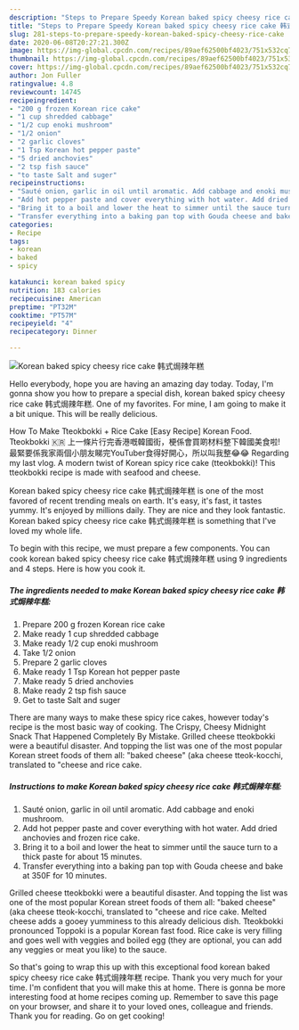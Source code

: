 ```yaml
---
description: "Steps to Prepare Speedy Korean baked spicy cheesy rice cake 韩式焗辣年糕"
title: "Steps to Prepare Speedy Korean baked spicy cheesy rice cake 韩式焗辣年糕"
slug: 281-steps-to-prepare-speedy-korean-baked-spicy-cheesy-rice-cake
date: 2020-06-08T20:27:21.300Z
image: https://img-global.cpcdn.com/recipes/89aef62500bf4023/751x532cq70/korean-baked-spicy-cheesy-rice-cake-韩式焗辣年糕-recipe-main-photo.jpg
thumbnail: https://img-global.cpcdn.com/recipes/89aef62500bf4023/751x532cq70/korean-baked-spicy-cheesy-rice-cake-韩式焗辣年糕-recipe-main-photo.jpg
cover: https://img-global.cpcdn.com/recipes/89aef62500bf4023/751x532cq70/korean-baked-spicy-cheesy-rice-cake-韩式焗辣年糕-recipe-main-photo.jpg
author: Jon Fuller
ratingvalue: 4.8
reviewcount: 14745
recipeingredient:
- "200 g frozen Korean rice cake"
- "1 cup shredded cabbage"
- "1/2 cup enoki mushroom"
- "1/2 onion"
- "2 garlic cloves"
- "1 Tsp Korean hot pepper paste"
- "5 dried anchovies"
- "2 tsp fish sauce"
- "to taste Salt and suger"
recipeinstructions:
- "Sauté onion, garlic in oil until aromatic. Add cabbage and enoki mushroom."
- "Add hot pepper paste and cover everything with hot water. Add dried anchovies and frozen rice cake."
- "Bring it to a boil and lower the heat to simmer until the sauce turn to a thick paste for about 15 minutes."
- "Transfer everything into a baking pan top with Gouda cheese and bake at 350F for 10 minutes."
categories:
- Recipe
tags:
- korean
- baked
- spicy

katakunci: korean baked spicy 
nutrition: 183 calories
recipecuisine: American
preptime: "PT32M"
cooktime: "PT57M"
recipeyield: "4"
recipecategory: Dinner

---
```



![Korean baked spicy cheesy rice cake 韩式焗辣年糕](https://img-global.cpcdn.com/recipes/89aef62500bf4023/751x532cq70/korean-baked-spicy-cheesy-rice-cake-韩式焗辣年糕-recipe-main-photo.jpg)

Hello everybody, hope you are having an amazing day today. Today, I'm gonna show you how to prepare a special dish, korean baked spicy cheesy rice cake 韩式焗辣年糕. One of my favorites. For mine, I am going to make it a bit unique. This will be really delicious.

How To Make Tteokbokki + Rice Cake [Easy Recipe] Korean Food. Tteokbokki 🇰🇷 上一條片行完香港嘅韓國街，梗係會買啲材料整下韓國美食啦! 最緊要係我家兩個小朋友睇完YouTuber食得好開心，所以叫我整😂😂 Regarding my last vlog. A modern twist of Korean spicy rice cake (tteokbokki)! This tteokbokki recipe is made with seafood and cheese.

Korean baked spicy cheesy rice cake 韩式焗辣年糕 is one of the most favored of recent trending meals on earth. It's easy, it's fast, it tastes yummy. It's enjoyed by millions daily. They are nice and they look fantastic. Korean baked spicy cheesy rice cake 韩式焗辣年糕 is something that I've loved my whole life.


To begin with this recipe, we must prepare a few components. You can cook korean baked spicy cheesy rice cake 韩式焗辣年糕 using 9 ingredients and 4 steps. Here is how you cook it.

<!--inarticleads1-->

##### The ingredients needed to make Korean baked spicy cheesy rice cake 韩式焗辣年糕:

1. Prepare 200 g frozen Korean rice cake
1. Make ready 1 cup shredded cabbage
1. Make ready 1/2 cup enoki mushroom
1. Take 1/2 onion
1. Prepare 2 garlic cloves
1. Make ready 1 Tsp Korean hot pepper paste
1. Make ready 5 dried anchovies
1. Make ready 2 tsp fish sauce
1. Get to taste Salt and suger


There are many ways to make these spicy rice cakes, however today&#39;s recipe is the most basic way of cooking. The Crispy, Cheesy Midnight Snack That Happened Completely By Mistake. Grilled cheese tteokbokki were a beautiful disaster. And topping the list was one of the most popular Korean street foods of them all: &#34;baked cheese&#34; (aka cheese tteok-kocchi, translated to &#34;cheese and rice cake. 

<!--inarticleads2-->

##### Instructions to make Korean baked spicy cheesy rice cake 韩式焗辣年糕:

1. Sauté onion, garlic in oil until aromatic. Add cabbage and enoki mushroom.
1. Add hot pepper paste and cover everything with hot water. Add dried anchovies and frozen rice cake.
1. Bring it to a boil and lower the heat to simmer until the sauce turn to a thick paste for about 15 minutes.
1. Transfer everything into a baking pan top with Gouda cheese and bake at 350F for 10 minutes.


Grilled cheese tteokbokki were a beautiful disaster. And topping the list was one of the most popular Korean street foods of them all: &#34;baked cheese&#34; (aka cheese tteok-kocchi, translated to &#34;cheese and rice cake. Melted cheese adds a gooey yumminess to this already delicious dish. Tteokbokki pronounced Toppoki is a popular Korean fast food. Rice cake is very filling and goes well with veggies and boiled egg (they are optional, you can add any veggies or meat you like) to the sauce. 

So that's going to wrap this up with this exceptional food korean baked spicy cheesy rice cake 韩式焗辣年糕 recipe. Thank you very much for your time. I'm confident that you will make this at home. There is gonna be more interesting food at home recipes coming up. Remember to save this page on your browser, and share it to your loved ones, colleague and friends. Thank you for reading. Go on get cooking!
